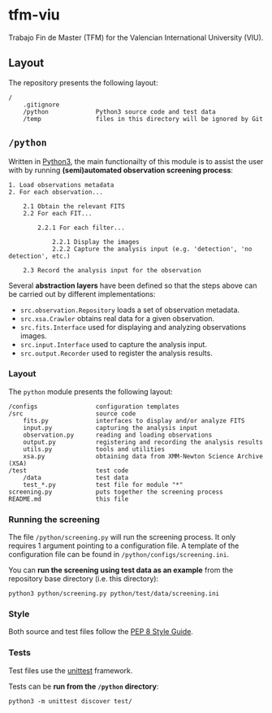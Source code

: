 # tfm-viu

Trabajo Fin de Master (TFM) for the Valencian International University (VIU).

## Layout

The repository presents the following layout:

```
/
    .gitignore      
    /python             Python3 source code and test data
    /temp               files in this directory will be ignored by Git
```

## `/python`

Written in [Python3](https://www.python.org/downloads/), the main functionailty of this module is to assist the user with by running **(semi)automated observation screening process**:

```
1. Load observations metadata
2. For each observation...

    2.1 Obtain the relevant FITS
    2.2 For each FIT...
        
        2.2.1 For each filter...
    
            2.2.1 Display the images
            2.2.2 Capture the analysis input (e.g. 'detection', 'no detection', etc.)
    
    2.3 Record the analysis input for the observation
```

Several **abstraction layers** have been defined so that the steps above can be carried out by different implementations:

- `src.observation.Repository` loads a set of observation metadata.
- `src.xsa.Crawler` obtains real data for a given observation.
- `src.fits.Interface` used for displaying and analyzing observations images.
- `src.input.Interface` used to capture the analysis input.
- `src.output.Recorder` used to register the analysis results.

### Layout

The `python` module presents the following layout:

```
/configs                configuration templates
/src                    source code
    fits.py             interfaces to display and/or analyze FITS
    input.py            capturing the analysis input
    observation.py      reading and loading observations
    output.py           registering and recording the analysis results
    utils.py            tools and utilities
    xsa.py              obtaining data from XMM-Newton Science Archive (XSA)
/test                   test code
    /data               test data
    test_*.py           test file for module "*"
screening.py            puts together the screening process
README.md               this file
```

### Running the screening

The file `/python/screening.py` will run the screening process. It only requires 1 argument pointing to a configuration file. A template of the configuration file can be found in `/python/configs/screening.ini`.

You can **run the screening using test data as an example** from the repository base directory (i.e. this directory):

```
python3 python/screening.py python/test/data/screening.ini
```

### Style

Both source and test files follow the [PEP 8 Style Guide](https://peps.python.org/pep-0008/#introduction).

### Tests

Test files use the [unittest](https://docs.python.org/3/library/unittest.html) framework.

Tests can be **run from the `/python` directory**:

```
python3 -m unittest discover test/
```
